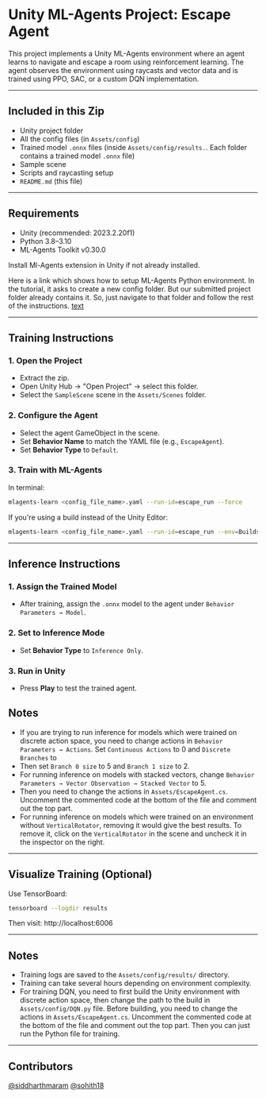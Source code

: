# Unity ML-Agents Project: Escape Agent

This project implements a Unity ML-Agents environment where an agent learns to navigate and escape a room using reinforcement learning. The agent observes the environment using raycasts and vector data and is trained using PPO, SAC, or a custom DQN implementation.

---

## Included in this Zip

- Unity project folder
- All the config files (in `Assets/config`)
- Trained model `.onnx` files (inside `Assets/config/results.`. Each folder contains a trained model `.onnx` file)
- Sample scene
- Scripts and raycasting setup
- `README.md` (this file)

---

## Requirements

- Unity (recommended: 2023.2.20f1)
- Python 3.8–3.10
- ML-Agents Toolkit v0.30.0

Install Ml-Agents extension in Unity if not already installed.

Here is a link which shows how to setup ML-Agents Python environment. In the tutorial, it asks to create a new config folder. But our submitted project folder already contains it. So, just navigate to that folder and follow the rest of the instructions.
[text](https://docs.google.com/presentation/d/1ubDFDqHhjEau24w7vM9gFdhhpwKEVEM6KYEkei1ha-Q/edit#slide=id.g2e6deb9682a_0_1863)

---

## Training Instructions

### 1. Open the Project
- Extract the zip.
- Open Unity Hub → "Open Project" → select this folder.
- Select the `SampleScene` scene in the `Assets/Scenes` folder.

### 2. Configure the Agent
- Select the agent GameObject in the scene.
- Set **Behavior Name** to match the YAML file (e.g., `EscapeAgent`).
- Set **Behavior Type** to `Default`.

### 3. Train with ML-Agents
In terminal:

```bash
mlagents-learn <config_file_name>.yaml --run-id=escape_run --force
```

If you're using a build instead of the Unity Editor:

```bash
mlagents-learn <config_file_name>.yaml --run-id=escape_run --env=Builds/RLEnvironment.app --force
```
---

## Inference Instructions

### 1. Assign the Trained Model
- After training, assign the `.onnx` model to the agent under `Behavior Parameters → Model`.

### 2. Set to Inference Mode
- Set **Behavior Type** to `Inference Only`.

### 3. Run in Unity
- Press **Play** to test the trained agent.

## Notes
- If you are trying to run inference for models which were trained on discrete action space, you need to change actions in `Behavior Parameters → Actions`. Set `Continuous Actions` to 0 and `Discrete Branches` to 
- Then set `Branch 0 size` to 5 and `Branch 1 size` to 2.
- For running inference on models with stacked vectors, change `Behavior Parameters → Vector Observation → Stacked Vector` to 5.
- Then you need to change the actions in `Assets/EscapeAgent.cs`. Uncomment the commented code at the bottom of the file and comment out the top part.
- For running inference on models which were trained on an environment without `VerticalRotator`, removing it would give the best results. To remove it, click on the `VerticalRotator` in the scene and uncheck it in the inspector on the right.


---

## Visualize Training (Optional)

Use TensorBoard:
```bash
tensorboard --logdir results
```
Then visit: http://localhost:6006

---

## Notes

- Training logs are saved to the `Assets/config/results/` directory.
- Training can take several hours depending on environment complexity.
- For training DQN, you need to first build the Unity environment with discrete action space, then change the path to the build in `Assets/config/DQN.py` file. Before building, you need to change the actions in `Assets/EscapeAgent.cs`. Uncomment the commented code at the bottom of the file and comment out the top part. Then you can just run the Python file for training.


---

## Contributors
[@siddharthmaram](https://github.com/siddharthmaram)
[@sohith18](https://github.com/sohith18)
